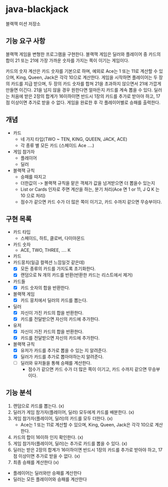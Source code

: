 # java-blackjack

블랙잭 미션 저장소

## 기능 요구 사항

블랙잭 게임을 변형한 프로그램을 구현한다. 블랙잭 게임은 딜러와 플레이어 중 카드의 합이 21 또는 21에 가장 가까운 숫자를 가지는 쪽이 이기는 게임이다.

카드의 숫자 계산은 카드 숫자를 기본으로 하며, 예외로 Ace는 1 또는 11로 계산할 수 있으며, King, Queen, Jack은 각각 10으로 계산한다.
게임을 시작하면 플레이어는 두 장의 카드를 지급 받으며, 두 장의 카드 숫자를 합쳐 21을 초과하지 않으면서 21에 가깝게 만들면 이긴다. 21을 넘지 않을 경우 원한다면 얼마든지 카드를 계속 뽑을 수 있다.
딜러는 처음에 받은 2장의 합계가 16이하이면 반드시 1장의 카드를 추가로 받아야 하고, 17점 이상이면 추가로 받을 수 없다.
게임을 완료한 후 각 플레이어별로 승패를 출력한다.

## 개념

- 카드
    - 네 가지 타입(TWO ~ TEN, KING, QUEEN, JACK, ACE)
    - 각 종류 별 모든 카드 (스페이드 Ace ....)
- 게임 참가자
    - 플레이어
    - 딜러
- 블랙잭 규칙
    - 승패를 따지고
    - 더한값이 -> 블랙잭 규칙을 맡은 객체가 값을 넘겨받으면 더 뽑을수 있는지
    - List<Card> or Cards 인자로 주면 계산을 하는, 분기 처리(Ace 면 1 or 11, J Q K 는 10 으로 처리)
    - 점수가 같으면 카드 수가 더 많은 쪽이 이기고, 카드 수까지 같으면 무승부이다.

## 구현 목록

- 카드 타입
    - 스페이드, 하트, 클로버, 다이아몬드
- 카드 숫자
    - ACE, TWO, THREE, .... K
- 카드
- 카드뭉치(일급 컬렉션 느낌일것 같은데)
    - [x] 모든 종류의 카드를 가지도록 초기화한다.
    - [x] 랜덤으로 N 개의 카드를 반환(반환한 카드는 리스트에서 제거)
- 카드들
    - [x] 카드 숫자의 합을 반환한다.
- 블랙잭 게임
    - [x] 카드 뭉치에서 딜러의 카드를 뽑는다.
- 딜러
    - [x] 자신이 가진 카드의 합을 반환한다.
    - [x] 카드를 전달받으면 자신의 카드에 추가한다.
- 유저
    - [x] 자신이 가진 카드의 합을 반환한다.
    - [x] 카드를 전달받으면 자신의 카드에 추가한다.
- 블랙잭 규칙
    - [x] 유저가 카드를 추가로 뽑을 수 있는 지 알려준다.
    - [x] 딜러가 카드를 추가로 뽑아야하는지 알려준다.
    - [ ] 딜러와 유저들을 통해 승패를 계산한다.
        - 점수가 같으면 카드 수가 더 많은 쪽이 이기고, 카드 수까지 같으면 무승부이다.

## 기능 분석

1. 랜덤으로 카드를 뽑는다. (x)
2. 딜러가 게임 참가자(플레이어, 딜러) 모두에게 카드를 배분한다. (x)
3. 게임 참가자(플레이어, 딜러)의 카드를 모두 더한다. (x)
    - Ace는 1 또는 11로 계산할 수 있으며, King, Queen, Jack은 각각 10으로 계산한다.
4. 카드의 합이 16이하 인지 확인한다. (x)
5. 게임 참가자(플레이어, 딜러)는 추가로 카드를 뽑을 수 있다. (x)
6. 딜러는 받은 2장의 합계가 16이하이면 반드시 1장의 카드를 추가로 받아야 하고, 17점 이상이면 추가로 받을 수 없다. (x)
7. 최종 승패를 계산한다 (x)

- 플레이어는 딜러와만 승패를 계산한다
- 딜러는 모든 플레이어와 승패를 계산한다
